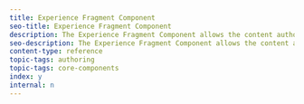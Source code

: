 ```yaml
---
title: Experience Fragment Component
seo-title: Experience Fragment Component
description: The Experience Fragment Component allows the content author to add an experience fragment to a page.
seo-description: The Experience Fragment Component allows the content author to add an experience fragment to a page.
content-type: reference
topic-tags: authoring
topic-tags: core-components
index: y
internal: n
---
```

